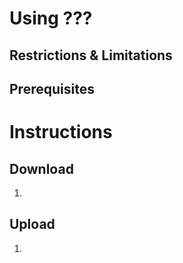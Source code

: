 # Using ???

## Restrictions & Limitations

## Prerequisites

# Instructions


## Download

1. 

## Upload

1. 